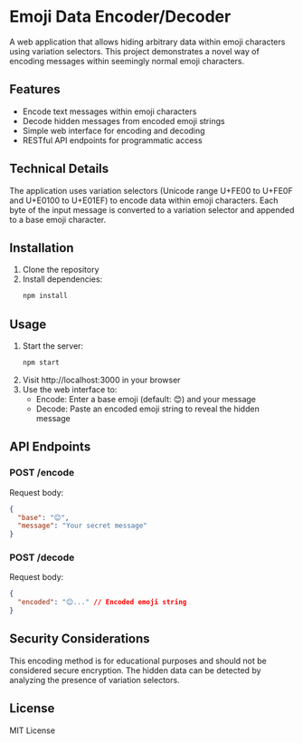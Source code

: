 # Emoji Data Encoder/Decoder

A web application that allows hiding arbitrary data within emoji characters using variation selectors. This project demonstrates a novel way of encoding messages within seemingly normal emoji characters.

## Features

- Encode text messages within emoji characters
- Decode hidden messages from encoded emoji strings
- Simple web interface for encoding and decoding
- RESTful API endpoints for programmatic access

## Technical Details

The application uses variation selectors (Unicode range U+FE00 to U+FE0F and U+E0100 to U+E01EF) to encode data within emoji characters. Each byte of the input message is converted to a variation selector and appended to a base emoji character.

## Installation

1. Clone the repository
2. Install dependencies:
   ```bash
   npm install
   ```

## Usage

1. Start the server:
   ```bash
   npm start
   ```
2. Visit http://localhost:3000 in your browser
3. Use the web interface to:
   - Encode: Enter a base emoji (default: 😊) and your message
   - Decode: Paste an encoded emoji string to reveal the hidden message

## API Endpoints

### POST /encode
Request body:
```json
{
  "base": "😊",
  "message": "Your secret message"
}
```

### POST /decode
Request body:
```json
{
  "encoded": "😊︀︁︂..." // Encoded emoji string
}
```

## Security Considerations

This encoding method is for educational purposes and should not be considered secure encryption. The hidden data can be detected by analyzing the presence of variation selectors.

## License

MIT License 